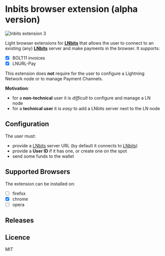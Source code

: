 # lnbits browser extension (alpha version)
![lnbits extension 3](https://user-images.githubusercontent.com/2951406/120298961-3485bd00-c2d3-11eb-941a-b6bee5e54e6f.png)

Light browser extensions for **[LNbits](https://lnbits.org/)** that allows the user to connect to an existing (any) **[LNbits](https://lnbits.org/)** server and make payments in the browser. It supports:
  - [x] BOLT11 invoices
  - [x] LNURL-Pay

This extension does **not** require for the user to configure a Lightning Network node or to manage Payment Channels.

**Motivation**:
  - for a **non-technical** user it is *difficult* to configure and manage a LN node
  - for a **technical user** it is *easy* to add a LNbits server next to the LN node

## Configuration
The user must:
 - provide a [LNbits](https://lnbits.org/) server URL (by default it connects to [LNbits](https://lnbits.com/))
 - provide a **User ID** if it has one, or create one on the spot
 - send some funds to the wallet

## Supported Browsers
The extension can be installed on:
 - [ ] firefox
 - [x] chrome
 - [ ] opera

## Releases

## Licence
MIT
